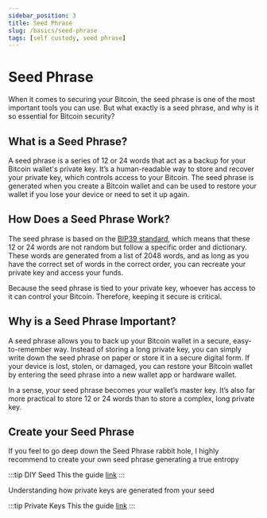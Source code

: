 ```yaml
---
sidebar_position: 3
title: Seed Phrase
slug: /basics/seed-phrase
tags: [self custody, seed phrase]
---
```


# Seed Phrase

When it comes to securing your Bitcoin, the seed phrase is one of the most important tools you can use. But what exactly is a seed phrase, and why is it so essential for Bitcoin security?


## What is a Seed Phrase?

A seed phrase is a series of 12 or 24 words that act as a backup for your Bitcoin wallet's private key. It’s a human-readable way to store and recover your private key, which controls access to your Bitcoin. The seed phrase is generated when you create a Bitcoin wallet and can be used to restore your wallet if you lose your device or need to set it up again.


## How Does a Seed Phrase Work?

The seed phrase is based on the [BIP39 standard](https://github.com/bitcoin/bips/blob/master/bip-0039.mediawiki), which means that these 12 or 24 words are not random but follow a specific order and dictionary. These words are generated from a list of 2048 words, and as long as you have the correct set of words in the correct order, you can recreate your private key and access your funds.

Because the seed phrase is tied to your private key, whoever has access to it can control your Bitcoin. Therefore, keeping it secure is critical.


## Why is a Seed Phrase Important?

A seed phrase allows you to back up your Bitcoin wallet in a secure, easy-to-remember way. Instead of storing a long private key, you can simply write down the seed phrase on paper or store it in a secure digital form. If your device is lost, stolen, or damaged, you can restore your Bitcoin wallet by entering the seed phrase into a new wallet app or hardware wallet.

In a sense, your seed phrase becomes your wallet’s master key. It’s also far more practical to store 12 or 24 words than to store a complex, long private key.


## Create your Seed Phrase

If you feel to go deep down the Seed Phrase rabbit hole, I highly recommend to create your own seed phrase generating a true entropy

:::tip DIY Seed
This the guide [link](/docs/seed)
:::

Understanding how private keys are generated from your seed

:::tip Private Keys 
This the guide [link](/docs/private-keys)
:::